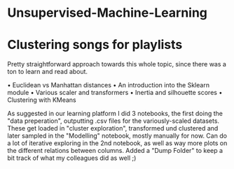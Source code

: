 # Unsupervised-Machine-Learning
# Clustering songs for playlists

Pretty straightforward approach towards this whole topic, since there was a ton to learn and read about.


•	Euclidean vs Manhattan distances
•	An introduction into the Sklearn module
•	Various scaler and transformers
•	Inertia and silhouette scores
•	Clustering with KMeans

As suggested in our learning platform I did 3 notebooks, the first doing the "data preperation", outputting .csv files for the variously-scaled datasets. These get loaded in "cluster exploration", transformed und clustered and later sampled in the "Modelling" notebook, mostly manually for now. Can do a lot of iterative exploring in the 2nd notebook, as well as way more plots on the different relations between columns. Added a "Dump Folder" to keep a bit track of what my colleagues did as well ;)


